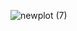 ![newplot (7)](https://github.com/MahmoudIbrahims/Cluster/assets/121377479/64381ebe-5212-4303-bc34-5992923cd5a2)
